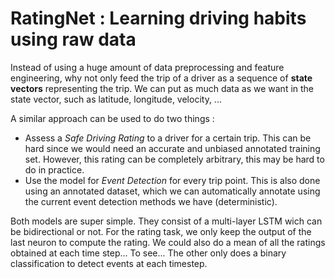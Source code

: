 # RatingNet : Learning driving habits using raw data

Instead of using a huge amount of data preprocessing and feature engineering, why not only feed the trip of a driver as a sequence of **state vectors** representing the trip. We can put as much data as we want in the state vector, such as latitude, longitude, velocity, ...

A similar approach can be used to do two things :

* Assess a *Safe Driving Rating* to a driver for a certain trip. This can be hard since we would need an accurate and unbiased annotated training set. However, this rating can be completely arbitrary, this may be hard to do in practice.
* Use the model for *Event Detection* for every trip point. This is also done using an annotated dataset, which we can automatically annotate using the current event detection methods we have (deterministic).

Both models are super simple. They consist of a multi-layer LSTM wich can be bidirectional or not. For the rating task, we only keep the output of the last neuron to compute the rating. We could also do a mean of all the ratings obtained at each time step... To see... The other only does a binary classification to detect events at each timestep.